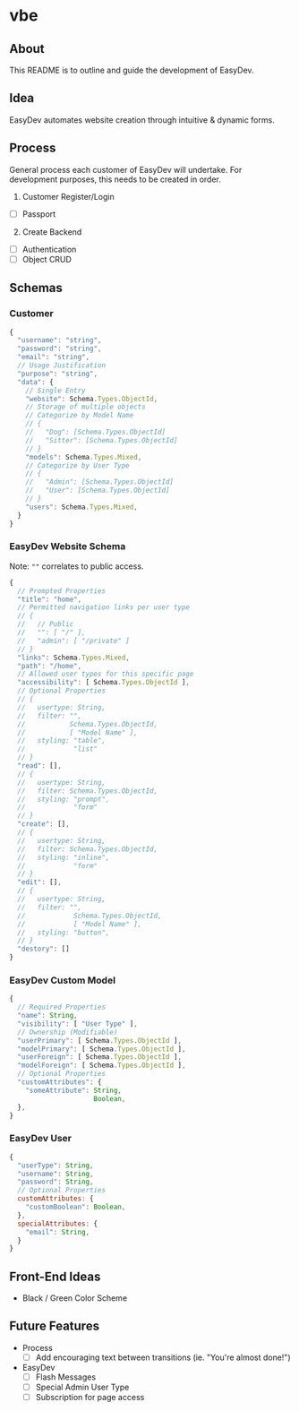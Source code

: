 # vbe

## About
This README is to outline and guide the development of EasyDev.

## Idea
EasyDev automates website creation through intuitive & dynamic forms.

## Process

General process each customer of EasyDev will undertake. For development purposes, this needs to be created in order.

1. Customer Register/Login
  - [ ] Passport
2. Create Backend
  - [ ] Authentication
  - [ ] Object CRUD

## Schemas


### Customer
```javascript
{
  "username": "string",
  "password": "string",
  "email": "string",
  // Usage Justification
  "purpose": "string",
  "data": {
    // Single Entry
    "website": Schema.Types.ObjectId,
    // Storage of multiple objects
    // Categorize by Model Name
    // {
    //   "Dog": [Schema.Types.ObjectId]
    //   "Sitter": [Schema.Types.ObjectId]
    // }
    "models": Schema.Types.Mixed,
    // Categorize by User Type
    // {
    //   "Admin": [Schema.Types.ObjectId]
    //   "User": [Schema.Types.ObjectId]
    // }
    "users": Schema.Types.Mixed,
  }
}
```

### EasyDev Website Schema
Note: `""` correlates to public access.

```javascript
{
  // Prompted Properties
  "title": "home",
  // Permitted navigation links per user type
  // {
  //   // Public
  //   "": [ "/" ],
  //   "admin": [ "/private" ]
  // }
  "links": Schema.Types.Mixed,
  "path": "/home",
  // Allowed user types for this specific page
  "accessibility": [ Schema.Types.ObjectId ],
  // Optional Properties
  // {
  //   usertype: String,
  //   filter: "",
  //           Schema.Types.ObjectId,
  //           [ "Model Name" ],
  //   styling: "table",
  //            "list"
  // }
  "read": [],
  // {
  //   usertype: String,
  //   filter: Schema.Types.ObjectId,
  //   styling: "prompt",
  //            "form"
  // }
  "create": [],
  // {
  //   usertype: String,
  //   filter: Schema.Types.ObjectId,
  //   styling: "inline",
  //            "form"
  // }
  "edit": [],
  // {
  //   usertype: String,
  //   filter: "",
  //            Schema.Types.ObjectId,
  //            [ "Model Name" ],
  //   styling: "button",
  // }
  "destory": []
}
```

### EasyDev Custom Model
```javascript
{
  // Required Properties
  "name": String,
  "visibility": [ "User Type" ],
  // Ownership (Modifiable)
  "userPrimary": [ Schema.Types.ObjectId ],
  "modelPrimary": [ Schema.Types.ObjectId ],
  "userForeign": [ Schema.Types.ObjectId ],
  "modelForeign": [ Schema.Types.ObjectId ],
  // Optional Properties
  "customAttributes": {
    "someAttribute": String,
                     Boolean,
  },
}
```

### EasyDev User
```javascript
{
  "userType": String,
  "username": String,
  "password": String,
  // Optional Properties
  customAttributes: {
    "customBoolean": Boolean,
  },
  specialAttributes: {
    "email": String,
  }
}
```

## Front-End Ideas
- Black / Green Color Scheme

## Future Features
- Process
  - [ ] Add encouraging text between transitions (ie. "You're almost done!")  
- EasyDev
  - [ ] Flash Messages
  - [ ] Special Admin User Type
  - [ ] Subscription for page access

